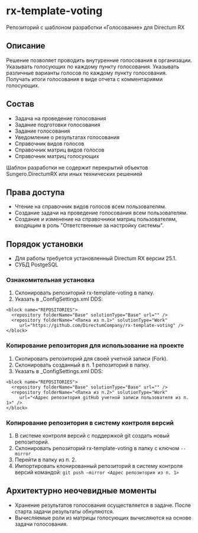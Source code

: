 # rx-template-voting

Репозиторий с шаблоном разработки «Голосование» для Directum RX

## Описание

Решение позволяет проводить внутуренние голосования в организации.
Указывать голосующих по каждому пункту голосования.
Указывать различные варианты голосов по каждому пункту голосования.
Получать итоги голосования в виде отчета с комментариями голосующих.


## Состав

- Задача на проведение голосования
- Задание подготовки голосования
- Задание голосования
- Уведомление о результатах голосования
- Справочник видов голосов
- Справочник матриц видов голосов
- Справочник матриц голосующих

Шаблон разработки не содержит перекрытий объектов Sungero.DirectumRX или иных технических решенией

## Права доступа

- Чтение на справочник видов голосов всем пользователям.
- Создание задачи на проведение голосования всем пользователям.
- Создание и изменение на справочники матриц пользователям, входящим в роль "Ответственные за настройку системы".

## Порядок установки

- Для работы требуется установленный Directum RX версии 25.1.
- СУБД PostgeSQL

### Ознакомительная установка

1. Склонировать репозиторий rx-template-voting в папку.
2. Указать в _ConfigSettings.xml DDS:

```
<block name="REPOSITORIES">
  <repository folderName="Base" solutionType="Base" url="" /> 
  <repository folderName="<Папка из п.1>" solutionType="Work" 
     url="https://github.com/DirectumCompany/rx-template-voting" />
</block>
```

### Копирование репозитория для использование на проекте

1. Скопировать репозиторий для своей учетной записи (Fork).
2. Склонировать созданный в п. 1 репозиторий в папку.
3. Указать в _ConfigSettings.xml DDS:
```
<block name="REPOSITORIES">
  <repository folderName="Base" solutionType="Base" url="" /> 
  <repository folderName="<Папка из п.2>" solutionType="Work" 
     url="<Адрес репозитория gitHub учетной записи пользователя из п. 1>" />
</block>
```
### Копирование репозитория в систему контроля версий
1. В системе контроля версий с поддержкой git создать новый репозиторий.
2. Склонировать репозиторий rx-template-voting в папку с ключом ```--mirror```
3. Перейти в папку из п. 2.
4. Импортировать клонированный репозиторий в систему контроля версий командой: ```git push –mirror <Адрес репозитория из п. 1>```

## Архитектурно неочевидные моменты

- Хранение результатов голосования осуществляется в задаче. После старта задачи результаты обнуляются.
- Вычисляемые роли из матрицы голосующих вычисляются на основе задачи голосования.


